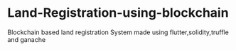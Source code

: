 # Land-Registration-using-blockchain
Blockchain based land registration System made using flutter,solidity,truffle and ganache
